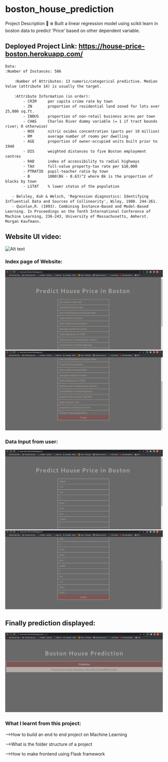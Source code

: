 # boston_house_prediction

Project Description 📄
❄️ Built a linear regression model using scikit learn in boston data to
predict 'Price' based on other dependent variable.

## Deployed Project Link: https://house-price-boston.herokuapp.com/

```
Data:
:Number of Instances: 506

    :Number of Attributes: 13 numeric/categorical predictive. Median Value (attribute 14) is usually the target.

    :Attribute Information (in order):
        - CRIM     per capita crime rate by town
        - ZN       proportion of residential land zoned for lots over 25,000 sq.ft.
        - INDUS    proportion of non-retail business acres per town
        - CHAS     Charles River dummy variable (= 1 if tract bounds river; 0 otherwise)
        - NOX      nitric oxides concentration (parts per 10 million)
        - RM       average number of rooms per dwelling
        - AGE      proportion of owner-occupied units built prior to 1940
        - DIS      weighted distances to five Boston employment centres
        - RAD      index of accessibility to radial highways
        - TAX      full-value property-tax rate per $10,000
        - PTRATIO  pupil-teacher ratio by town
        - B        1000(Bk - 0.63)^2 where Bk is the proportion of blacks by town
        - LSTAT    % lower status of the population

   - Belsley, Kuh & Welsch, 'Regression diagnostics: Identifying Influential Data and Sources of Collinearity', Wiley, 1980. 244-261.
   - Quinlan,R. (1993). Combining Instance-Based and Model-Based Learning. In Proceedings on the Tenth International Conference of Machine Learning, 236-243, University of Massachusetts, Amherst. Morgan Kaufmann.
```

## Website UI video:

![Alt text](https://github.com/shiv0112/boston_house_prediction/blob/master/screenshots/website.gif)

### Index page of Website:

![Alt text](https://github.com/shiv0112/boston_house_prediction/blob/master/screenshots/1.png)
![Alt text](https://github.com/shiv0112/boston_house_prediction/blob/master/screenshots/2.png)

### Data Input from user:

![Alt text](https://github.com/shiv0112/boston_house_prediction/blob/master/screenshots/3.png)
![Alt text](https://github.com/shiv0112/boston_house_prediction/blob/master/screenshots/4.png)

## Finally prediction displayed:

![Alt text](https://github.com/shiv0112/boston_house_prediction/blob/master/screenshots/final.png)

### What I learnt from this project:

-->How to build an end to end project on Machine Learning

-->What is the folder structure of a project

-->How to make frontend using Flask framework
